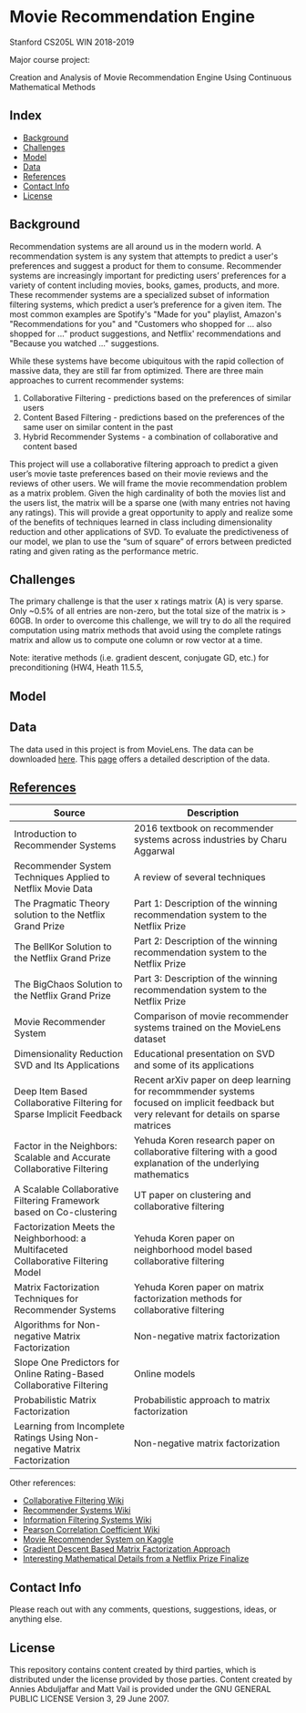 # Movie Recommendation Engine

Stanford CS205L WIN 2018-2019 

Major course project:

Creation and Analysis of Movie Recommendation Engine Using Continuous Mathematical Methods

## Index
* [Background](#background)
* [Challenges](#challenges)
* [Model](#model)
* [Data](#data)
* [References](#references)
* [Contact Info](#contact-info)
* [License](#License)

## Background

Recommendation systems are all around us in the modern world. A recommendation system is any system that attempts to predict a user's preferences and suggest a product for them to consume. Recommender systems are increasingly important for predicting users’ preferences for a variety of content including movies, books, games, products, and more. These recommender systems are a specialized subset of information filtering systems, which predict a user’s preference for a given item. The most common examples are Spotify's "Made for you" playlist, Amazon's "Recommendations for you" and "Customers who shopped for ... also shopped for ..." product suggestions, and Netflix' recommendations and "Because you watched ..." suggestions. 

While these systems have become ubiquitous with the rapid collection of massive data, they are still far from optimized. There are three main approaches to current recommender systems:

1. Collaborative Filtering - predictions based on the preferences of similar users
2. Content Based Filtering - predictions based on the preferences of the same user on similar content in the past
3. Hybrid Recommender Systems - a combination of collaborative and content based

This project will use a collaborative filtering approach to predict a given user’s movie taste preferences based on their movie reviews and the reviews of other users. We will frame the movie recommendation problem as a matrix problem. Given the high cardinality of both the  movies list and the users list, the matrix will be a sparse one (with many entries not having any ratings). This will provide a great opportunity to apply and realize some of the benefits of techniques learned in class including dimensionality reduction and other applications of SVD. To evaluate the predictiveness of our model, we plan to use the “sum of square” of errors between predicted rating and given rating as the  performance metric.

## Challenges

The primary challenge is that the user x ratings matrix (A) is very sparse. Only ~0.5% of all entries are non-zero, but the total size of the matrix is > 60GB. In order to overcome this challenge, we will try to do all the required computation using matrix  methods that avoid using the complete ratings matrix and allow us to compute one column or row vector at a time.

Note: iterative methods (i.e. gradient descent, conjugate GD, etc.) for preconditioning (HW4, Heath 11.5.5, 

## Model


## Data

The data used in this project is from MovieLens. The data can be downloaded [here](http://files.grouplens.org/datasets/movielens/ml-20m.zip). This [page](http://files.grouplens.org/datasets/movielens/ml-20m-README.html) offers a detailed description of the data.


## [References](https://github.com/polymathnexus5/rec-engine-CS205L-W19/tree/master/references)
| Source | Description |
|-------------------------------------|----------------------------------------------------------------|
| Introduction to Recommender Systems | 2016 textbook on recommender systems across industries by Charu Aggarwal |
| Recommender System Techniques Applied to Netflix Movie Data | A review of several techniques |
|The Pragmatic Theory solution to the Netflix Grand Prize| Part 1: Description of the winning recommendation system to the Netflix Prize |
| The BellKor Solution to the Netflix Grand Prize | Part 2: Description of the winning recommendation system to the Netflix Prize |
| The BigChaos Solution to the Netflix Grand Prize | Part 3: Description of the winning recommendation system to the Netflix Prize |
| Movie Recommender System | Comparison of movie recommender systems trained on the MovieLens dataset |
| Dimensionality Reduction SVD and Its Applications | Educational presentation on SVD and some of its applications |
| Deep Item Based Collaborative Filtering for Sparse Implicit Feedback | Recent arXiv paper on deep learning for recommmender systems focused on implicit feedback but very relevant for details on sparse matrices |
| Factor in the Neighbors: Scalable and Accurate Collaborative Filtering | Yehuda Koren research paper on collaborative filtering with a good explanation of the underlying mathematics |
| A Scalable Collaborative Filtering Framework based on Co-clustering | UT paper on clustering and collaborative filtering |
| Factorization Meets the Neighborhood: a Multifaceted Collaborative Filtering Model | Yehuda Koren paper on neighborhood model based collaborative filtering |
| Matrix Factorization Techniques for Recommender Systems | Yehuda Koren paper on matrix factorization methods for collaborative filtering |
| Algorithms for Non-negative Matrix Factorization | Non-negative matrix factorization |
| Slope One Predictors for Online Rating-Based Collaborative Filtering | Online models |
| Probabilistic Matrix Factorization | Probabilistic approach to matrix factorization |
| Learning from Incomplete Ratings Using Non-negative Matrix Factorization | Non-negative matrix factorization |

Other references:
* [Collaborative Filtering Wiki](https://en.wikipedia.org/wiki/Collaborative_filtering)
* [Recommender Systems Wiki](https://en.wikipedia.org/wiki/Recommender_system)
* [Information Filtering Systems Wiki](https://en.wikipedia.org/wiki/Information_filtering_system)
* [Pearson Correlation Coefficient Wiki](https://en.wikipedia.org/wiki/Pearson_correlation_coefficient)
* [Movie Recommender System on Kaggle](https://www.kaggle.com/rounakbanik/movie-recommender-systems)
* [Gradient Descent Based Matrix Factorization Approach](https://www.analyticsvidhya.com/blog/2018/06/comprehensive-guide-recommendation-engine-python/)
* [Interesting Mathematical Details from a Netflix Prize Finalize](https://sifter.org/~simon/journal/20061211.html)

## Contact Info
Please reach out with any comments, questions, suggestions, ideas, or anything else.

## License
This repository contains content created by third parties, which is distributed under the license provided by those parties. Content created by Annies Abduljaffar and Matt Vail is provided under the GNU GENERAL PUBLIC LICENSE Version 3, 29 June 2007.

